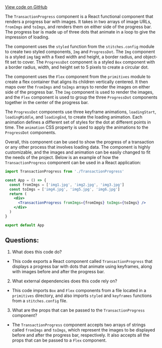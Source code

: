 [View code on GitHub](zoo-labs/zoo/blob/master/app/components/common/TransactionProgress.tsx)

The `TransactionProgress` component is a React functional component that renders a progress bar with images. It takes in two arrays of image URLs, `fromImgs` and `toImgs`, and renders them on either side of the progress bar. The progress bar is made up of three dots that animate in a loop to give the impression of loading.

The component uses the `styled` function from the `stitches.config` module to create two styled components, `Img` and `ProgressDot`. The `Img` component is a styled `img` tag with a fixed width and height, a border radius, and object-fit set to cover. The `ProgressDot` component is a styled `Box` component with a border radius, width, and height set to 5 pixels to create a circular dot.

The component uses the `Flex` component from the `primitives` module to create a flex container that aligns its children vertically centered. It then maps over the `fromImgs` and `toImgs` arrays to render the images on either side of the progress bar. The `Img` component is used to render the images, and the `Flex` component is used to group the three `ProgressDot` components together in the center of the progress bar.

The `ProgressDot` components use three keyframe animations, `loadingStart`, `loadingMiddle`, and `loadingEnd`, to create the loading animation. Each animation defines a different set of styles for the dot at different points in time. The `animation` CSS property is used to apply the animations to the `ProgressDot` components.

Overall, this component can be used to show the progress of a transaction or any other process that involves loading data. The component is highly customizable, and the images and animation can be easily changed to fit the needs of the project. Below is an example of how the `TransactionProgress` component can be used in a React application:

```jsx
import TransactionProgress from './TransactionProgress'

const App = () => {
  const fromImgs = ['img1.jpg', 'img2.jpg', 'img3.jpg']
  const toImgs = ['img4.jpg', 'img5.jpg', 'img6.jpg']
  return (
    <div>
      <TransactionProgress fromImgs={fromImgs} toImgs={toImgs} />
    </div>
  )
}

export default App
```
## Questions: 
 1. What does this code do?
- This code exports a React component called `TransactionProgress` that displays a progress bar with dots that animate using keyframes, along with images before and after the progress bar.

2. What external dependencies does this code rely on?
- This code imports `Box` and `Flex` components from a file located in a `primitives` directory, and also imports `styled` and `keyframes` functions from a `stitches.config` file.

3. What are the props that can be passed to the `TransactionProgress` component?
- The `TransactionProgress` component accepts two arrays of strings called `fromImgs` and `toImgs`, which represent the images to be displayed before and after the progress bar, respectively. It also accepts all the props that can be passed to a `Flex` component.